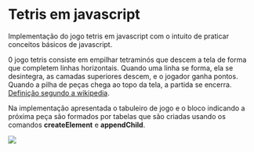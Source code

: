 # Tetris em javascript 

Implementação do jogo tetris em javascript com o intuito de praticar conceitos básicos de javascript.

0 jogo tetris consiste em empilhar tetraminós que descem a tela de forma que completem linhas horizontais. Quando uma linha se forma, ela se desintegra, as camadas superiores descem, e o jogador ganha pontos. Quando a pilha de peças chega ao topo da tela, a partida se encerra. [Definição segundo a wikipedia](https://pt.wikipedia.org/wiki/Tetris).

Na implementação apresentada o tabuleiro de jogo e o bloco indicando a próxima peça são formados por tabelas que são criadas usando os comandos 
**createElement** e **appendChild**.

<img src="
https://drive.google.com/file/d/1kRN80G3EphcOgrXtaa5DQo4-vcMG4q7i/view?usp=sharing">

